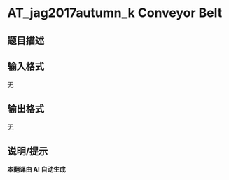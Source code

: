 # AT_jag2017autumn_k Conveyor Belt

## 题目描述

[题目链接]: https://atcoder.jp/contests/jag2017autumn/tasks/jag2017autumn_k

## 输入格式

无

## 输出格式

无

## 说明/提示

**本翻译由 AI 自动生成**